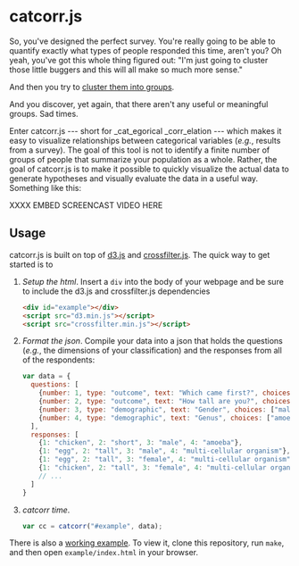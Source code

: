 catcorr.js
==========

So, you've designed the perfect survey. You're really going to be able
to quantify exactly what types of people responded this time, aren't
you? Oh yeah, you've got this whole thing figured out: "I'm just going
to cluster those little buggers and this will all make so much more
sense."

And then you try to
[cluster them into groups](http://en.wikipedia.org/wiki/Cluster_analysis).

And you discover, yet again, that there aren't any useful or
meaningful groups. Sad times.

Enter catcorr.js --- short for _cat_egorical _corr_elation --- which
makes it easy to visualize relationships between categorical variables
(*e.g.*, results from a survey). The goal of this tool is not to
identify a finite number of groups of people that summarize your
population as a whole. Rather, the goal of catcorr.js is to make it
possible to quickly visualize the actual data to generate hypotheses
and visually evaluate the data in a useful way. Something like this:

XXXX EMBED SCREENCAST VIDEO HERE

Usage
-----

catcorr.js is built on top of [d3.js](d3js.org) and
[crossfilter.js](http://square.github.io/crossfilter/). The quick way
to get started is to

1. *Setup the html*. Insert a `div` into the body of your webpage and
   be sure to include the d3.js and crossfilter.js dependencies

    ```html
    <div id="example"></div>
    <script src="d3.min.js"></script>
    <script src="crossfilter.min.js"></script>
    ```

2. *Format the json*. Compile your data into a json that holds the
    questions (*e.g.*, the dimensions of your classification) and the
    responses from all of the respondents:

	```javascript
	var data = {
	  questions: [
		{number: 1, type: "outcome", text: "Which came first?", choices: ["chicken", "egg"]},
		{number: 2, type: "outcome", text: "How tall are you?", choices: ["short", "tall"]},
		{number: 3, type: "demographic", text: "Gender", choices: ["male", "female"]},
		{number: 4, type: "demographic", text: "Genus", choices: ["amoeba", "multi-cellular organism"]},
	  ],
	  responses: [
		{1: "chicken", 2: "short", 3: "male", 4: "amoeba"},
		{1: "egg", 2: "tall", 3: "male", 4: "multi-cellular organism"},
		{1: "egg", 2: "tall", 3: "female", 4: "multi-cellular organism"},
		{1: "chicken", 2: "tall", 3: "female", 4: "multi-cellular organism"},
	    // ...
	  ]
	}
	```

3. *catcorr time*. 

	```javascript
	var cc = catcorr("#example", data);
	```

There is also a
[working example](https://github.com/deanmalmgren/catcorrjs/blob/master/example/index.html). To
view it, clone this repository, run `make`, and then open
`example/index.html` in your browser.

